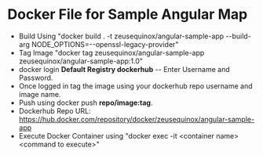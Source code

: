 # Docker File for Sample Angular Map

- Build Using "docker build . -t zeusequinox/angular-sample-app --build-arg NODE_OPTIONS=--openssl-legacy-provider"
- Tag Image "docker tag zeusequinox/angular-sample-app zeusequinox/angular-sample-app:1.0"
- docker login **Default Registry dockerhub** -- Enter Username and Password.
- Once logged in tag the image using your dockerhub repo username and image name.
- Push using docker push **repo/image:tag**.
- Dockerhub Repo URL: https://hub.docker.com/repository/docker/zeusequinox/angular-sample-app 
- Execute Docker Container using "docker exec -it \<container name\> \<command to execute\>"
